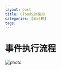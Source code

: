 ```yaml
---
layout: post
title: CloudSim使用
categories: [云计算]
tags: 
---
```


# 事件执行流程
![photo]({{site.url}}/assets/img/CloudSim执行过程.png)





